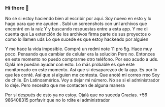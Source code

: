 ### Hi there 👋

<!--
**Algotemo/Algotemo** is a ✨ _special_ ✨ repository because its `README.md` (this file) appears on your GitHub profile.

Here are some ideas to get you started:

- 🔭 I’m currently working on ...
- 🌱 I’m currently learning ...
- 👯 I’m looking to collaborate on ...
- 🤔 I’m looking for help with ...
- 💬 Ask me about ...
- 📫 How to reach me: ...
- 😄 Pronouns: ...
- ⚡ Fun fact: ...
-->
No sé si estoy haciendo bien al escribir por aquí.
Soy nuevo en esto y lo hago para que me ayuden .
Subí un screenshots con unl archivos que encontré en la raíz
Y y buscando respuestas entre a esta app. Y me di cuenta que 
La extención de los archivos firma parte de sus proyectos o como lo llamen uds
Lo que sucede es que estoy hackeado por alguien

Y me hace la vida imposible.
Compré un redmi note 11 pro 5g. Hace muy poco. Pensando que cambiar de celular era la solución
Pero no. 
Entonces en este momento no puedo comprarme otro teléfono. 
Por eso acudo a uds. 
Ojalá me puedan ayudar con esto. 
Lo más probable es que este monitoreado en este momento. 
Así que si desaparezco de la app. Es por lo que les conté.
Así que si alguien me contesta. Que anoté mi correo
rreo
 Soy de chile. En Latinoamérica. Voy a dejar mi número.
No se si  el administrador lo deje. Pero necesito que me contacten de alguna manera

Por si después de esto ya no estoy. Ojalá que no suceda
Gracias. 
+56 986408315 porfavir que no lo rdite el administrador

